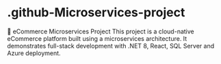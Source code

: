 # .github-Microservices-project
🍕 eCommerce Microservices Project  This project is a cloud-native eCommerce platform built using a microservices architecture. It demonstrates full-stack development with .NET 8, React, SQL Server and Azure deployment.

